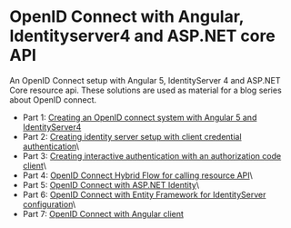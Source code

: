 # OpenID Connect with Angular, Identityserver4 and ASP.NET core API
An OpenID Connect setup with Angular 5, IdentityServer 4 and ASP.NET Core resource api.
These solutions are used as material for a blog series about OpenID connect.

* Part 1: [Creating an OpenID connect system with Angular 5 and IdentityServer4](https://christianlydemann.com/creating-an-openid-connect-system-with-angular-5-and-identityserver4-oidc-part-1/)
* Part 2: [Creating identity server setup with client credential authentication](https://christianlydemann.com/creating-identity-server-setup-with-client-credential-authentication-oidc-part-2/)\\
* Part 3: [Creating interactive authentication with an authorization code client](https://christianlydemann.com/openid-connect-interactive-authentication-with-authorization-code-flow-oidc-part-3/)\\
* Part 4: [OpenID Connect Hybrid Flow for calling resource API](https://christianlydemann.com/openid-connect-hybrid-flow-for-calling-resource-api-oidc-part-4/)\\
* Part 5: [OpenID Connect with ASP.NET Identity](https://christianlydemann.com/openid-connect-with-identityserver-and-asp-net-core-identity-oidc-part-5/)\\
* Part 6: [OpenID Connect with Entity Framework for IdentityServer configuration](https://christianlydemann.com/configure-identityserver-with-entity-framework-oidc-part-6/)\\
* Part 7: [OpenID Connect with Angular client](https://christianlydemann.com/openid-connect-with-angular-5-oidc-part-7/)
